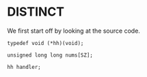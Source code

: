 # DISTINCT

We first start off by looking at the source code.

```
typedef void (*hh)(void);

unsigned long long nums[SZ];

hh handler;
```

